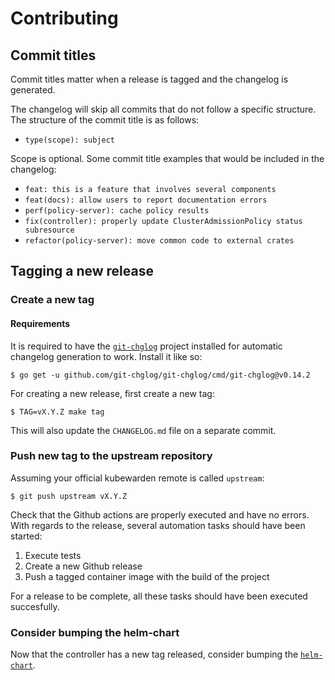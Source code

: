 # Contributing

## Commit titles

Commit titles matter when a release is tagged and the changelog is
generated.

The changelog will skip all commits that do not follow a specific
structure. The structure of the commit title is as follows:

- `type(scope): subject`

Scope is optional. Some commit title examples that would be included
in the changelog:

- `feat: this is a feature that involves several components`
- `feat(docs): allow users to report documentation errors`
- `perf(policy-server): cache policy results`
- `fix(controller): properly update ClusterAdmissionPolicy status subresource`
- `refactor(policy-server): move common code to external crates`

## Tagging a new release

### Create a new tag

#### Requirements

It is required to have the
[`git-chglog`](https://github.com/git-chglog/git-chglog) project
installed for automatic changelog generation to work. Install it like
so:

```console
$ go get -u github.com/git-chglog/git-chglog/cmd/git-chglog@v0.14.2
```

For creating a new release, first create a new tag:

```console
$ TAG=vX.Y.Z make tag
```

This will also update the `CHANGELOG.md` file on a separate
commit.

### Push new tag to the upstream repository

Assuming your official kubewarden remote is called `upstream`:

```console
$ git push upstream vX.Y.Z
```

Check that the Github actions are properly executed and have no
errors. With regards to the release, several automation tasks should
have been started:

1. Execute tests
1. Create a new Github release
1. Push a tagged container image with the build of the project

For a release to be complete, all these tasks should have been
executed succesfully.

### Consider bumping the helm-chart

Now that the controller has a new tag released, consider bumping the
[`helm-chart`](https://github.com/kubewarden/helm-charts/tree/main/charts/kubewarden-controller).
